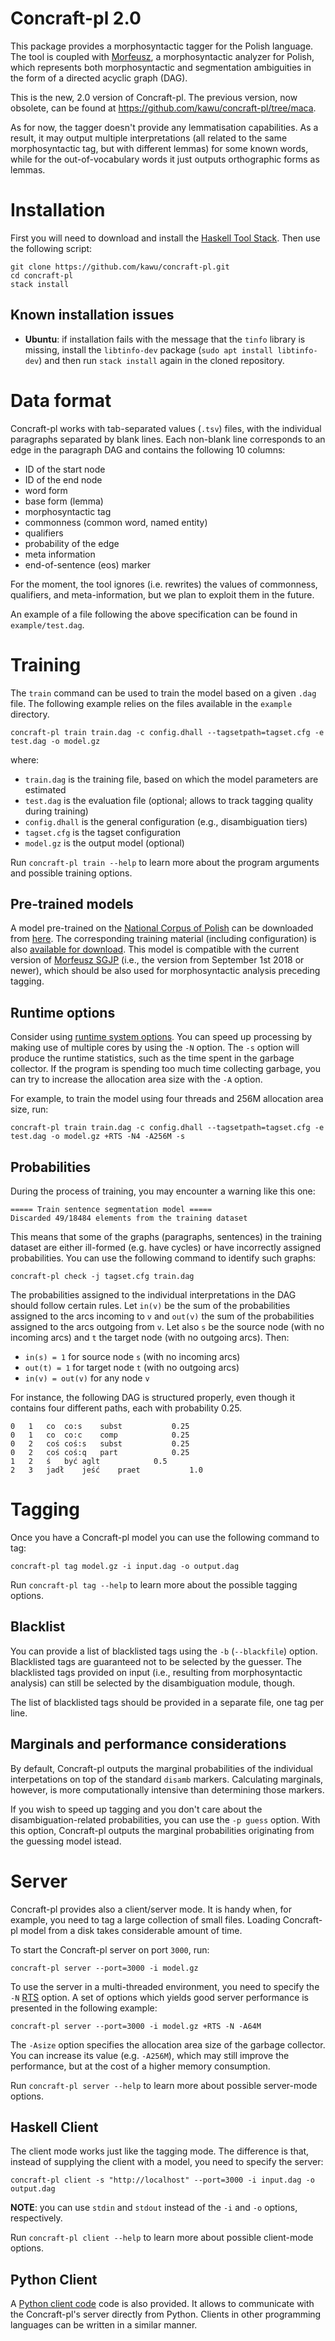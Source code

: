 Concraft-pl 2.0
===============

This package provides a morphosyntactic tagger for the Polish language. The tool
is coupled with [Morfeusz][morfeusz], a morphosyntactic analyzer for Polish,
which represents both morphosyntactic and segmentation ambiguities in the form
of a directed acyclic graph (DAG).

This is the new, 2.0 version of Concraft-pl. The previous version, now obsolete,
can be found at https://github.com/kawu/concraft-pl/tree/maca.

As for now, the tagger doesn't provide any lemmatisation capabilities. As a
result, it may output multiple interpretations (all related to the same
morphosyntactic tag, but with different lemmas) for some known words, while for
the out-of-vocabulary words it just outputs orthographic forms as lemmas.

<!--
See the [homepage][homepage] if you wish to download a pre-trained
model for the Polish language.
-->


Installation
============

First you will need to download and install the [Haskell Tool Stack][stack].
Then use the following script:

    git clone https://github.com/kawu/concraft-pl.git
    cd concraft-pl
    stack install

Known installation issues
-------------------------

  * **Ubuntu**: if installation fails with the message that the `tinfo` library is missing, install the `libtinfo-dev` package (`sudo apt install libtinfo-dev`) and then run `stack install` again in the cloned repository.
    

Data format
==============

Concraft-pl works with tab-separated values (`.tsv`) files, with the individual
paragraphs separated by blank lines. Each non-blank line corresponds to an edge
in the paragraph DAG and contains the following 10 columns:

  * ID of the start node
  * ID of the end node
  * word form
  * base form (lemma)
  * morphosyntactic tag
  * commonness (common word, named entity)
  * qualifiers
  * probability of the edge
  * meta information
  * end-of-sentence (eos) marker

For the moment, the tool ignores (i.e. rewrites) the values of commonness,
qualifiers, and meta-information, but we plan to exploit them in the future.

An example of a file following the above specification can be found in
`example/test.dag`.


Training
==========

The `train` command can be used to train the model based on a given `.dag` file.
The following example relies on the files available in the `example` directory.

    concraft-pl train train.dag -c config.dhall --tagsetpath=tagset.cfg -e test.dag -o model.gz
    
where:

  * `train.dag` is the training file, based on which the model parameters are estimated
  * `test.dag` is the evaluation file (optional; allows to track tagging quality during training)
  * `config.dhall` is the general configuration (e.g., disambiguation tiers)
  * `tagset.cfg` is the tagset configuration
  * `model.gz` is the output model (optional)

Run `concraft-pl train --help` to learn more about the program arguments and
possible training options.

Pre-trained models
------------------

A model pre-trained on the [National Corpus of Polish][nkjp] can be downloaded
from [here][ncp-pre-model]. The corresponding training material (including
configuration) is also [available for download][ncp-pre-train]. This model is
compatible with the current version of [Morfeusz SGJP][morfeusz] (i.e., the
version from September 1st 2018 or newer), which should be also used for
morphosyntactic analysis preceding tagging.

Runtime options
---------------

Consider using [runtime system options][ghc-rts].  You can speed up processing
by making use of multiple cores by using the `-N` option.  The `-s` option will
produce the runtime statistics, such as the time spent in the garbage collector.
If the program is spending too much time collecting garbage, you can try to
increase the allocation area size with the `-A` option.
<!--If you have a big dataset and it doesn't fit in the computer memory, use the
`-\-disk` flag.-->
For example, to train the model using four threads and 256M allocation area
size, run:


    concraft-pl train train.dag -c config.dhall --tagsetpath=tagset.cfg -e test.dag -o model.gz +RTS -N4 -A256M -s

<!--
Finally, you may consider pruning the resultant model in order to reduce its size.
Features with values close to 0 (in log-domain) have little effect on the modeled
probability and, therefore, it should be safe to discard them.

    concraft-pl prune -t 0.05 input-model.gz pruned-model.gz
-->

Probabilities
-------------

During the process of training, you may encounter a warning like this one:

```
===== Train sentence segmentation model =====
Discarded 49/18484 elements from the training dataset
```

This means that some of the graphs (paragraphs, sentences) in the training
dataset are either ill-formed (e.g. have cycles) or have incorrectly assigned
probabilities.  You can use the following command to identify such graphs:

    concraft-pl check -j tagset.cfg train.dag

The probabilities assigned to the individual interpretations in the DAG should
follow certain rules.  Let `in(v)` be the sum of the probabilities assigned to
the arcs incoming to `v` and `out(v)` the sum of the probabilities assigned to
the arcs outgoing from `v`.  Let also `s` be the source node (with no incoming
arcs) and `t` the target node (with no outgoing arcs).  Then:

  * `in(s) = 1` for source node `s` (with no incoming arcs)
  * `out(t) = 1` for target node `t` (with no outgoing arcs)
  * `in(v) = out(v)` for any node `v`

For instance, the following DAG is structured properly, even though it contains
four different paths, each with probability 0.25.
```
0	1	co	co:s	subst			0.25		
0	1	co	co:c	comp			0.25		
0	2	coś	coś:s	subst			0.25		
0	2	coś	coś:q	part			0.25		
1	2	ś	być	aglt			0.5		
2	3	jadł	jeść	praet			1.0		
```


Tagging
=======

Once you have a Concraft-pl model you can use the following command to tag:

    concraft-pl tag model.gz -i input.dag -o output.dag

<!--
With the `-\-marginals` option enabled, Concraft-pl will output marginal probabilities
corresponding to individual tags (determined on the basis of the disambiguation model)
instead of `disamb` markers.
-->

Run `concraft-pl tag --help` to learn more about the possible tagging options.

Blacklist
---------

You can provide a list of blacklisted tags using the `-b` (`--blackfile`)
option.  Blacklisted tags are guaranteed not to be selected by the guesser.
The blacklisted tags provided on input (i.e., resulting from morphosyntactic
analysis) can still be selected by the disambiguation module, though.

The list of blacklisted tags should be provided in a separate file, one tag per
line.

Marginals and performance considerations
----------------------------------------

By default, Concraft-pl outputs the marginal probabilities of the individual
interpetations on top of the standard `disamb` markers.  Calculating marginals,
however, is more computationally intensive than determining those markers.

If you wish to speed up tagging and you don't care about the
disambiguation-related probabilities, you can use the `-p guess` option.  With
this option, Concraft-pl outputs the marginal probabilities originating from
the guessing model istead.


Server
======

Concraft-pl provides also a client/server mode.  It is handy when, for example,
you need to tag a large collection of small files.  Loading Concraft-pl model
from a disk takes considerable amount of time.

To start the Concraft-pl server on port `3000`, run:

    concraft-pl server --port=3000 -i model.gz

To use the server in a multi-threaded environment, you need to specify the `-N`
[RTS][ghc-rts] option. A set of options which yields good server performance is
presented in the following example:

    concraft-pl server --port=3000 -i model.gz +RTS -N -A64M
<!--
    # NOTE: adding the options `-qg1 -I0` may be good, but it only showed
    # improvements when using smaller allocation area size.
    concraft-pl server -\-port=3000 -i model.gz +RTS -N -A4M -qg1 -I0
-->

The `-Asize` option specifies the allocation area size of the garbage collector.
You can increase its value (e.g. `-A256M`), which may still improve the
performance, but at the cost of a higher memory consumption.

Run `concraft-pl server --help` to learn more about possible server-mode options.

Haskell Client
--------------

The client mode works just like the tagging mode. The difference is that,
instead of supplying the client with a model, you need to specify the server:

    concraft-pl client -s "http://localhost" --port=3000 -i input.dag -o output.dag
    
<!--
**NOTE**: the client has been designed so as to be run on short data files.
Ideally, the `input.dag` file should contain only one paragraph.
-->

**NOTE**: you can use `stdin` and `stdout` instead of the `-i` and `-o`
options, respectively.

Run `concraft-pl client --help` to learn more about possible client-mode options.

Python Client
-------------

A [Python client code][python-client] code is also provided. It allows to
communicate with the Concraft-pl's server directly from Python.  Clients in
other programming languages can be written in a similar manner.


<!--
Tagging analysed data
=====================

In some situations you might want to feed Concraft-pl with a previously
analysed data.  Perhaps your Maca instance is installed on a different
machine, or maybe you want to use Concraft-pl with a custom
preprocessing pipeline.

If you want to use a preprocessing pipeline significantly different from
the standard one (Maca), you should first train your own Concraft model.
To train the model on analysed data use the `-\-noana` training flag.

Use the same `-\-noana` flag when you want to tag analysed data.
Input format should be the same as the output format.
This option is currently not supported in the client/server mode.

*Remember to use the same preprocessing pipeline (segmentation + analysis) for both
training and disambiguation.  Inconsistencies between training material and input
data may severely harm the quality of disambiguation.*
-->


[stack]: http://docs.haskellstack.org "Haskell Tool Stack"
[homepage]: http://zil.ipipan.waw.pl/Concraft "Homepage"
[concraft]: https://github.com/kawu/concraft "Concraft"
[hackage-repo]: http://hackage.haskell.org/package/concraft-pl "Concraft-pl Hackage repository"
[maca]: http://nlp.pwr.wroc.pl/redmine/projects/libpltagger/wiki "Maca"
[maca-install]: http://nlp.pwr.wroc.pl/redmine/projects/libpltagger/wiki#Download-and-install-MACA "Maca installation guide"
[corpus2]: http://nlp.pwr.wroc.pl/redmine/projects/corpus2/wiki "Corpus2"
[ghc]: http://www.haskell.org/ghc "Glasgow Haskell Compiler"
[ghc-rts]: http://www.haskell.org/ghc/docs/latest/html/users_guide/runtime-control.html "GHC runtime system options"
[cabal]: http://www.haskell.org/cabal "Cabal"
[haskell-platform]: http://www.haskell.org/platform "Haskell Platform"
[nkjp]: http://nkjp.pl/index.php?page=0&lang=1 "NKJP"
[morfeusz]: http://sgjp.pl/morfeusz/index.html "Morfeusz"
[ncp-pre-model]: https://user.phil.hhu.de/~waszczuk/concraft/model-04-09-2018.gz "NCP model"
[ncp-pre-train]: https://user.phil.hhu.de/~waszczuk/concraft/train.zip "NCP training data"
[python-client]: https://github.com/kawu/concraft-pl/tree/master/bindings/python "Python client"
